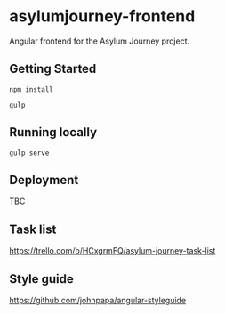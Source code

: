 # asylumjourney-frontend

Angular frontend for the Asylum Journey project.

## Getting Started

```
npm install

gulp
````

## Running locally

```
gulp serve
```

## Deployment

TBC

## Task list

https://trello.com/b/HCxgrmFQ/asylum-journey-task-list

## Style guide

https://github.com/johnpapa/angular-styleguide
